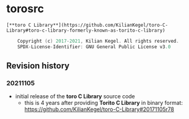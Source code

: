 # torosrc

    [**toro C Library**](https://github.com/KilianKegel/toro-C-Library#toro-c-library-formerly-known-as-torito-c-library)

```c
    Copyright (c) 2017-2021, Kilian Kegel. All rights reserved.
    SPDX-License-Identifier: GNU General Public License v3.0
```

## Revision history
### 20211105
* initial release of the **toro C Library** source code
    * this is 4 years after providing **Torito C Library** in binary format: <br> https://github.com/KilianKegel/toro-C-Library#20171105r78

